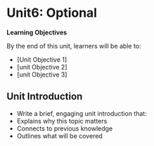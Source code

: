 # Unit6: Optional

**Learning Objectives**

By the end of this unit, learners will be able to: 

- [Unit Objective 1] 
- [unit Objective 2] 
- [unit Objective 3] 


## Unit Introduction 

- Write a brief, engaging unit introduction that: 
- Explains why this topic matters 
- Connects to previous knowledge 
- Outlines what will be covered 


 